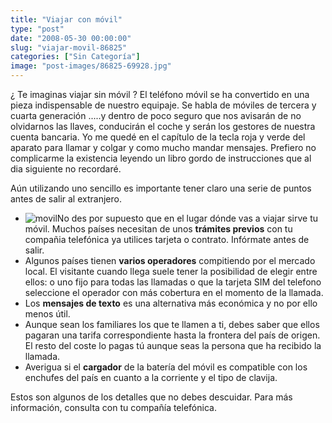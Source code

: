 ```yaml
---
title: "Viajar con móvil"
type: "post"
date: "2008-05-30 00:00:00"
slug: "viajar-movil-86825"
categories: ["Sin Categoría"]
image: "post-images/86825-69928.jpg"
---
```


¿ Te imaginas viajar sin móvil ? El teléfono móvil se ha convertido en una pieza indispensable de nuestro equipaje. Se habla de móviles de tercera y cuarta generación .....y dentro de poco seguro que nos avisarán de no olvidarnos las llaves, conducirán el coche y serán los gestores de nuestra cuenta bancaria. Yo me quedé en el capítulo de la tecla roja y verde del aparato para llamar y colgar y como mucho mandar mensajes. Prefiero no complicarme la existencia leyendo un libro gordo de instrucciones que al dia siguiente no recordaré.

Aún utilizando uno sencillo es importante tener claro una serie de puntos antes de salir al extranjero.

- ![movil](post-images/86825-69928.jpg "movil")No des por supuesto que en el lugar dónde vas a viajar sirve tu móvil. Muchos países necesitan de unos **trámites previos** con tu compañia telefónica ya utilices tarjeta o contrato. Infórmate antes de salir.
- Algunos países tienen **varios operadores** compitiendo por el mercado local. El visitante cuando llega suele tener la posibilidad de elegir entre ellos: o uno fijo para todas las llamadas o que la tarjeta SIM del telefono seleccione el operador con más cobertura en el momento de la llamada.
- Los **mensajes de texto** es una alternativa más económica y no por ello menos útil.
- Aunque sean los familiares los que te llamen a ti, debes saber que ellos pagaran una tarifa correspondiente hasta la frontera del país de origen. El resto del coste lo pagas tú aunque seas la persona que ha recibido la llamada.
- Averigua si el **cargador** de la batería del móvil es compatible con los enchufes del país en cuanto a la corriente y el tipo de clavija.

Estos son algunos de los detalles que no debes descuidar. Para más información, consulta con tu compañía telefónica.